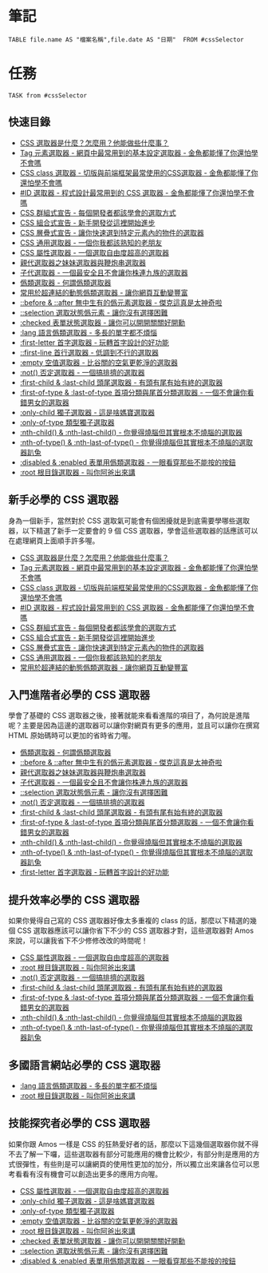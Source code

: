 # 筆記
```dataview
TABLE file.name AS "檔案名稱",file.date AS "日期"  FROM #cssSelector 
```

# 任務
```dataview
TASK from #cssSelector 
```
## 快速目錄

-   [CSS 選取器是什麼？怎麼用？他能做些什麼事？](https://ithelp.ithome.com.tw/articles/10215667)
-   [Tag 元素選取器 - 網頁中最常用到的基本設定選取器 - 金魚都能懂了你還怕學不會嗎](https://ithelp.ithome.com.tw/articles/10216275)
-   [CSS class 選取器 - 切版與前端框架最常使用的CSS選取器 - 金魚都能懂了你還怕學不會嗎](https://ithelp.ithome.com.tw/articles/10217192)
-   [#ID 選取器 - 程式設計最常用到的 CSS 選取器 - 金魚都能懂了你還怕學不會嗎](https://ithelp.ithome.com.tw/articles/10217585)
-   [CSS 群組式宣告 - 每個開發者都該學會的選取方式](https://ithelp.ithome.com.tw/articles/10217964)
-   [CSS 組合式宣告 - 新手開發從這裡開始進步](https://ithelp.ithome.com.tw/articles/10218497)
-   [CSS 層疊式宣告 - 讓你快速選到特定元素內的物件的選取器](https://ithelp.ithome.com.tw/articles/10218978)
-   [CSS 通用選取器 - 一個你我都該熟知的老朋友](https://ithelp.ithome.com.tw/articles/10219650)
-   [CSS 屬性選取器 - 一個選取自由度超高的選取器](https://ithelp.ithome.com.tw/articles/10220168)
-   [親代選取器之妹妹選取器與鞭炮串選取器](https://ithelp.ithome.com.tw/articles/10220656)
-   [子代選取器 - 一個最安全且不會讓你株連九族的選取器](https://ithelp.ithome.com.tw/articles/10221124)
-   [僞類選取器 - 何謂僞類選取器](https://ithelp.ithome.com.tw/articles/10221625)
-   [常用於超連結的動態僞類選取器 - 讓你網頁互動變豐富](https://ithelp.ithome.com.tw/articles/10222022)
-   [::before & ::after 無中生有的僞元素選取器 - 傑克這真是太神奇啦](https://ithelp.ithome.com.tw/articles/10222534)
-   [::selection 選取狀態僞元素 - 讓你沒有選擇困難](https://ithelp.ithome.com.tw/articles/10222865)
-   [:checked 表單狀態選取器 - 讓你可以開開關關好開勳](https://ithelp.ithome.com.tw/articles/10222941)
-   [:lang 語言僞類選取器 - 多長的單字都不煩惱](https://ithelp.ithome.com.tw/articles/10223684)
-   [:first-letter 首字選取器 - 玩轉首字設計的好功能](https://ithelp.ithome.com.tw/articles/10224080)
-   [::first-line 首行選取器 - 低調到不行的選取器](https://ithelp.ithome.com.tw/articles/10224083)
-   [:empty 空值選取器 - 比谷關的空氣更乾淨的選取器](https://ithelp.ithome.com.tw/articles/10224930)
-   [:not() 否定選取器 - 一個搞排擠的選取器](https://ithelp.ithome.com.tw/articles/10225317)
-   [:first-child & :last-child 頭尾選取器 - 有頭有尾有始有終的選取器](https://ithelp.ithome.com.tw/articles/10225779)
-   [:first-of-type & :last-of-type 首項分類與尾首分類選取器 - 一個不會讓你看錯男女的選取器](https://ithelp.ithome.com.tw/articles/10226209)
-   [:only-child 獨子選取器 - 這是啥媽寶選取器](https://ithelp.ithome.com.tw/articles/10226583)
-   [:only-of-type 類型獨子選取器](https://ithelp.ithome.com.tw/articles/10226832)
-   [:nth-child() & :nth-last-child() - 你覺得燒腦但其實根本不燒腦的選取器](https://ithelp.ithome.com.tw/articles/10227216)
-   [:nth-of-type() & :nth-last-of-type() - 你覺得燒腦但其實根本不燒腦的選取器趴兔](https://ithelp.ithome.com.tw/articles/10227242)
-   [:disabled & :enabled 表單用僞類選取器 - 一眼看穿那些不能按的按鈕](https://ithelp.ithome.com.tw/articles/10227732)
-   [:root 根目錄選取器 - 叫你阿爸出來講](https://ithelp.ithome.com.tw/articles/10228111)

## 新手必學的 CSS 選取器

身為一個新手，當然對於 CSS 選取氣可能會有個困擾就是到底需要學哪些選取器，以下精選了新手一定要會的 9 個 CSS 選取器，學會這些選取器的話應該可以在處理網頁上面順手許多喔。

-   [CSS 選取器是什麼？怎麼用？他能做些什麼事？](https://ithelp.ithome.com.tw/articles/10215667)
-   [Tag 元素選取器 - 網頁中最常用到的基本設定選取器 - 金魚都能懂了你還怕學不會嗎](https://ithelp.ithome.com.tw/articles/10216275)
-   [CSS class 選取器 - 切版與前端框架最常使用的CSS選取器 - 金魚都能懂了你還怕學不會嗎](https://ithelp.ithome.com.tw/articles/10217192)
-   [#ID 選取器 - 程式設計最常用到的 CSS 選取器 - 金魚都能懂了你還怕學不會嗎](https://ithelp.ithome.com.tw/articles/10217585)
-   [CSS 群組式宣告 - 每個開發者都該學會的選取方式](https://ithelp.ithome.com.tw/articles/10217964)
-   [CSS 組合式宣告 - 新手開發從這裡開始進步](https://ithelp.ithome.com.tw/articles/10218497)
-   [CSS 層疊式宣告 - 讓你快速選到特定元素內的物件的選取器](https://ithelp.ithome.com.tw/articles/10218978)
-   [CSS 通用選取器 - 一個你我都該熟知的老朋友](https://ithelp.ithome.com.tw/articles/10219650)
-   [常用於超連結的動態僞類選取器 - 讓你網頁互動變豐富](https://ithelp.ithome.com.tw/articles/10222022)

## 入門進階者必學的 CSS 選取器

學會了基礎的 CSS 選取器之後，接著就能來看看進階的項目了，為何說是進階呢？主要是因為這邊的選取器可以讓你對網頁有更多的應用，並且可以讓你在撰寫 HTML 原始碼時可以更加的省時省力喔。

-   [僞類選取器 - 何謂僞類選取器](https://ithelp.ithome.com.tw/articles/10221625)
-   [::before & ::after 無中生有的僞元素選取器 - 傑克這真是太神奇啦](https://ithelp.ithome.com.tw/articles/10222534)
-   [親代選取器之妹妹選取器與鞭炮串選取器](https://ithelp.ithome.com.tw/articles/10220656)
-   [子代選取器 - 一個最安全且不會讓你株連九族的選取器](https://ithelp.ithome.com.tw/articles/10221124)
-   [::selection 選取狀態僞元素 - 讓你沒有選擇困難](https://ithelp.ithome.com.tw/articles/10222865)
-   [:not() 否定選取器 - 一個搞排擠的選取器](https://ithelp.ithome.com.tw/articles/10225317)
-   [:first-child & :last-child 頭尾選取器 - 有頭有尾有始有終的選取器](https://ithelp.ithome.com.tw/articles/10225779)
-   [:first-of-type & :last-of-type 首項分類與尾首分類選取器 - 一個不會讓你看錯男女的選取器](https://ithelp.ithome.com.tw/articles/10226209)
-   [:nth-child() & :nth-last-child() - 你覺得燒腦但其實根本不燒腦的選取器](https://ithelp.ithome.com.tw/articles/10227216)
-   [:nth-of-type() & :nth-last-of-type() - 你覺得燒腦但其實根本不燒腦的選取器趴兔](https://ithelp.ithome.com.tw/articles/10227242)
-   [:first-letter 首字選取器 - 玩轉首字設計的好功能](https://ithelp.ithome.com.tw/articles/10224080)

## 提升效率必學的 CSS 選取器

如果你覺得自己寫的 CSS 選取器好像太多重複的 class 的話，那麼以下精選的幾個 CSS 選取器應該可以讓你省下不少的 CSS 選取器才對，這些選取器對 Amos 來說，可以讓我省下不少修修改改的時間呢！

-   [CSS 屬性選取器 - 一個選取自由度超高的選取器](https://ithelp.ithome.com.tw/articles/10220168)
-   [:root 根目錄選取器 - 叫你阿爸出來講](https://ithelp.ithome.com.tw/articles/10228111)
-   [:not() 否定選取器 - 一個搞排擠的選取器](https://ithelp.ithome.com.tw/articles/10225317)
-   [:first-child & :last-child 頭尾選取器 - 有頭有尾有始有終的選取器](https://ithelp.ithome.com.tw/articles/10225779)
-   [:first-of-type & :last-of-type 首項分類與尾首分類選取器 - 一個不會讓你看錯男女的選取器](https://ithelp.ithome.com.tw/articles/10226209)
-   [:nth-child() & :nth-last-child() - 你覺得燒腦但其實根本不燒腦的選取器](https://ithelp.ithome.com.tw/articles/10227216)
-   [:nth-of-type() & :nth-last-of-type() - 你覺得燒腦但其實根本不燒腦的選取器趴兔](https://ithelp.ithome.com.tw/articles/10227242)

## 多國語言網站必學的 CSS 選取器

-   [:lang 語言僞類選取器 - 多長的單字都不煩惱](https://ithelp.ithome.com.tw/articles/10223684)
-   [:root 根目錄選取器 - 叫你阿爸出來講](https://ithelp.ithome.com.tw/articles/10228111)

## 技能探究者必學的 CSS 選取器

如果你跟 Amos 一樣是 CSS 的狂熱愛好者的話，那麼以下這幾個選取器你就不得不去了解一下囉，這些選取器有部分可能應用的機會比較少，有部分則是應用的方式很彈性，有些則是可以讓網頁的使用性更加的加分，所以獨立出來讓各位可以思考看看有沒有機會可以創造出更多的應用方向喔。

-   [CSS 屬性選取器 - 一個選取自由度超高的選取器](https://ithelp.ithome.com.tw/articles/10220168)
-   [:only-child 獨子選取器 - 這是啥媽寶選取器](https://ithelp.ithome.com.tw/articles/10226583)
-   [:only-of-type 類型獨子選取器](https://ithelp.ithome.com.tw/articles/10226832)
-   [:empty 空值選取器 - 比谷關的空氣更乾淨的選取器](https://ithelp.ithome.com.tw/articles/10224930)
-   [:root 根目錄選取器 - 叫你阿爸出來講](https://ithelp.ithome.com.tw/articles/10228111)
-   [:checked 表單狀態選取器 - 讓你可以開開關關好開勳](https://ithelp.ithome.com.tw/articles/10222941)
-   [::selection 選取狀態僞元素 - 讓你沒有選擇困難](https://ithelp.ithome.com.tw/articles/10222865)
-   [:disabled & :enabled 表單用僞類選取器 - 一眼看穿那些不能按的按鈕](https://ithelp.ithome.com.tw/articles/10227732)